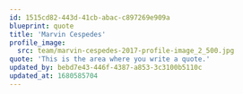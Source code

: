 ```yaml
---
id: 1515cd82-443d-41cb-abac-c897269e909a
blueprint: quote
title: 'Marvin Cespedes'
profile_image:
  src: team/marvin-cespedes-2017-profile-image_2_500.jpg
quote: 'This is the area where you write a quote.'
updated_by: bebd7e43-446f-4387-a853-3c3100b5110c
updated_at: 1680585704
---
```

